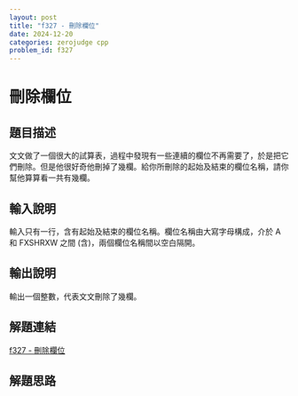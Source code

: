 ```yaml
---
layout: post
title: "f327 - 刪除欄位"
date: 2024-12-20
categories: zerojudge cpp
problem_id: f327
---
```


# 刪除欄位

## 題目描述

文文做了一個很大的試算表，過程中發現有一些連續的欄位不再需要了，於是把它們刪除。但是他很好奇他刪掉了幾欄。給你所刪除的起始及結束的欄位名稱，請你幫他算算看一共有幾欄。

## 輸入說明

輸入只有一行，含有起始及結束的欄位名稱。欄位名稱由大寫字母構成，介於 A 和 FXSHRXW 之間 (含)，兩個欄位名稱間以空白隔開。

## 輸出說明

輸出一個整數，代表文文刪除了幾欄。

## 解題連結

[f327 - 刪除欄位](https://zerojudge.tw/ShowProblem?problemid=f327)

## 解題思路


